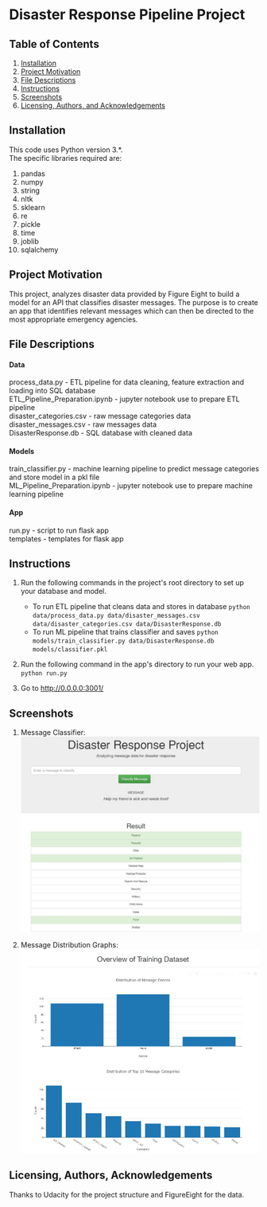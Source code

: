 # Disaster Response Pipeline Project

## Table of Contents

1. [Installation](#installation)
2. [Project Motivation](#motivation)
3. [File Descriptions](#files)
4. [Instructions](#instructions)
5. [Screenshots](#screeshots)
6. [Licensing, Authors, and Acknowledgements](#licensing)

## Installation <a name="installation"></a>
This code uses Python version 3.*.<br/>
The specific libraries required are: 

1. pandas
2. numpy
3. string
4. nltk
5. sklearn
6. re
7. pickle
8. time
9. joblib
10. sqlalchemy

## Project Motivation<a name="motivation"></a>

This project, analyzes disaster data provided by Figure Eight to build a model for an API that classifies disaster messages. The purpose is to create an app that identifies relevant messages which can then be directed to the most appropriate emergency agencies.

## File Descriptions <a name="files"></a>
#### Data<br/>
process_data.py - ETL pipeline for data cleaning, feature extraction and loading into SQL database<br/>
ETL_Pipeline_Preparation.ipynb - jupyter notebook use to prepare ETL pipeline<br/>
disaster_categories.csv - raw message categories data<br/>
disaster_messages.csv - raw messages data<br/>
DisasterResponse.db - SQL database with cleaned data<br/>

#### Models<br/>
train_classifier.py - machine learning pipeline to predict message categories and store model in a pkl file<br/>
ML_Pipeline_Preparation.ipynb - jupyter notebook use to prepare machine learning pipeline<br/>

#### App<br/>
run.py - script to run flask app<br/>
templates - templates for flask app<br/>


## Instructions <a name="instructions"></a>

1. Run the following commands in the project's root directory to set up your database and model.

    - To run ETL pipeline that cleans data and stores in database
        `python data/process_data.py data/disaster_messages.csv data/disaster_categories.csv data/DisasterResponse.db`
    - To run ML pipeline that trains classifier and saves
        `python models/train_classifier.py data/DisasterResponse.db models/classifier.pkl`

2. Run the following command in the app's directory to run your web app.
    `python run.py`

3. Go to http://0.0.0.0:3001/

## Screenshots <a name="screenshots"></a>

1. Message Classifier:
![alt text](https://github.com/prestonb-source/disaster_pl/blob/a9fc153a458372aab3a21dfac6d5df3edc173f94/screenshots/message_classifier.JPG)

2. Message Distribution Graphs:
![alt text](https://github.com/prestonb-source/disaster_pl/blob/b47e74c9161aaa484202157dcb2465400bb524c4/screenshots/graphs.JPG)


## Licensing, Authors, Acknowledgements<a name="licensing"></a>

Thanks to Udacity for the project structure and FigureEight for the data.
